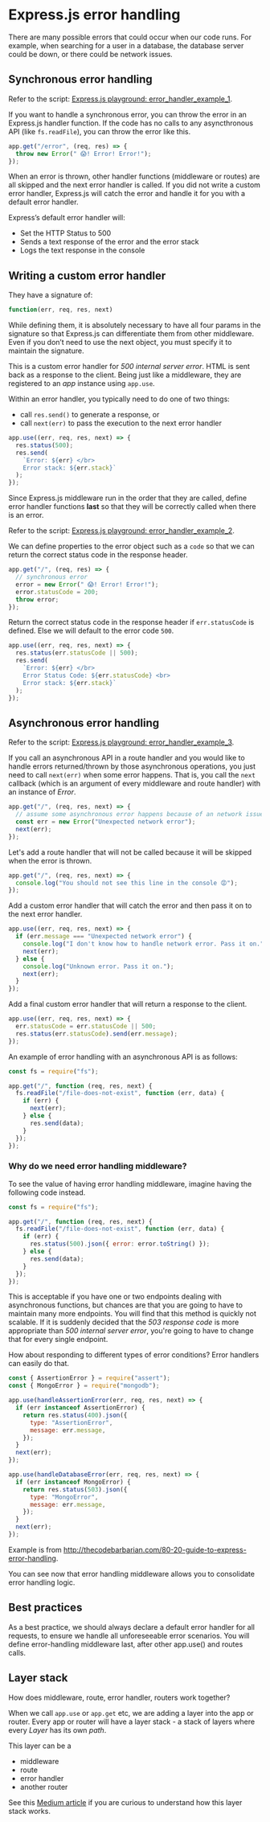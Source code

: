 # Express.js error handling

There are many possible errors that could occur when our code runs. For example, when searching for a user in a database, the database server could be down, or there could be network issues.

## Synchronous error handling

Refer to the script: [Express.js playground: error_handler_example_1](https://github.com/thoughtworks-jumpstart/express-playground/blob/master/error_handler_example_1.js).

If you want to handle a synchronous error, you can throw the error in an Express.js handler function. If the code has no calls to any asyncthronous API (like `fs.readFile`), you can throw the error like this.

```js
app.get("/error", (req, res) => {
  throw new Error(" 😱! Error! Error!");
});
```

When an error is thrown, other handler functions (middleware or routes) are all skipped and the next error handler is called. If you did not write a custom error handler, Express.js will catch the error and handle it for you with a default error handler.

Express’s default error handler will:

- Set the HTTP Status to 500
- Sends a text response of the error and the error stack
- Logs the text response in the console

## Writing a custom error handler

They have a signature of:

```js
function(err, req, res, next)
```

While defining them, it is absolutely necessary to have all four params in the signature so that Express.js can differentiate them from other middleware. Even if you don’t need to use the next object, you must specify it to maintain the signature.

This is a custom error handler for _500 internal server error_. HTML is sent back as a response to the client. Being just like a middleware, they are registered to an _app_ instance using `app.use`.

Within an error handler, you typically need to do one of two things:

- call `res.send()` to generate a response, or
- call `next(err)` to pass the execution to the next error handler

```js
app.use((err, req, res, next) => {
  res.status(500);
  res.send(
    `Error: ${err} </br>
    Error stack: ${err.stack}`
  );
});
```

Since Express.js middleware run in the order that they are called, define error handler functions **last** so that they will be correctly called when there is an error.

Refer to the script: [Express.js playground: error_handler_example_2](https://github.com/thoughtworks-jumpstart/express-playground/blob/master/error_handler_example_2.js).

We can define properties to the error object such as a `code` so that we can return the correct status code in the response header.

```js
app.get("/", (req, res) => {
  // synchronous error
  error = new Error(" 😱! Error! Error!");
  error.statusCode = 200;
  throw error;
});
```

Return the correct status code in the response header if `err.statusCode` is defined. Else we will default to the error code `500`.

```js
app.use((err, req, res, next) => {
  res.status(err.statusCode || 500);
  res.send(
    `Error: ${err} </br>
    Error Status Code: ${err.statusCode} <br>
    Error stack: ${err.stack}`
  );
});
```

## Asynchronous error handling

Refer to the script: [Express.js playground: error_handler_example_3](https://github.com/thoughtworks-jumpstart/express-playground/blob/master/error_handler_example_3.js).

If you call an asynchronous API in a route handler and you would like to handle errors returned/thrown by those asynchronous operations, you just need to call `next(err)` when some error happens. That is, you call the `next` callback (which is an argument of every middleware and route handler) with an instance of _Error_.

```js
app.get("/", (req, res, next) => {
  // assume some asynchronous error happens because of an network issue
  const err = new Error("Unexpected network error");
  next(err);
});
```

Let's add a route handler that will not be called because it will be skipped when the error is thrown.

```js
app.get("/", (req, res, next) => {
  console.log("You should not see this line in the console 😡");
});
```

Add a custom error handler that will catch the error and then pass it on to the next error handler.

```js
app.use((err, req, res, next) => {
  if (err.message === "Unexpected network error") {
    console.log("I don't know how to handle network error. Pass it on.");
    next(err);
  } else {
    console.log("Unknown error. Pass it on.");
    next(err);
  }
});
```

Add a final custom error handler that will return a response to the client.

```js
app.use((err, req, res, next) => {
  err.statusCode = err.statusCode || 500;
  res.status(err.statusCode).send(err.message);
});
```

An example of error handling with an asynchronous API is as follows:

```js
const fs = require("fs");

app.get("/", function (req, res, next) {
  fs.readFile("/file-does-not-exist", function (err, data) {
    if (err) {
      next(err);
    } else {
      res.send(data);
    }
  });
});
```

### Why do we need error handling middleware?

To see the value of having error handling middleware, imagine having the following code instead.

```js
const fs = require("fs");

app.get("/", function (req, res, next) {
  fs.readFile("/file-does-not-exist", function (err, data) {
    if (err) {
      res.status(500).json({ error: error.toString() });
    } else {
      res.send(data);
    }
  });
});
```

This is acceptable if you have one or two endpoints dealing with asynchronous functions, but chances are that you are going to have to maintain many more endpoints. You will find that this method is quickly not scalable. If it is suddenly decided that the _503 response code_ is more appropriate than _500 internal server error_, you're going to have to change that for every single endpoint.

How about responding to different types of error conditions? Error handlers can easily do that.

```js
const { AssertionError } = require("assert");
const { MongoError } = require("mongodb");

app.use(handleAssertionError(err, req, res, next) => {
  if (err instanceof AssertionError) {
    return res.status(400).json({
      type: "AssertionError",
      message: err.message,
    });
  }
  next(err);
});

app.use(handleDatabaseError(err, req, res, next) => {
  if (err instanceof MongoError) {
    return res.status(503).json({
      type: "MongoError",
      message: err.message,
    });
  }
  next(err);
});
```

Example is from http://thecodebarbarian.com/80-20-guide-to-express-error-handling.

You can see now that error handling middleware allows you to consolidate error handling logic.

## Best practices

As a best practice, we should always declare a default error handler for all requests, to ensure we handle all unforeseeable error scenarios. You will define error-handling middleware last, after other app.use() and routes calls.

## Layer stack

How does middleware, route, error handler, routers work together?

When we call `app.use` or `app.get` etc, we are adding a layer into the app or router.
Every app or router will have a layer stack - a stack of layers where every _Layer_ has its own _path_.

This layer can be a

- middleware
- route
- error handler
- another router

See this [Medium article](https://medium.com/@viral_shah/express-middlewares-demystified-f0c2c37ea6a1) if you are curious to understand how this layer stack works.
